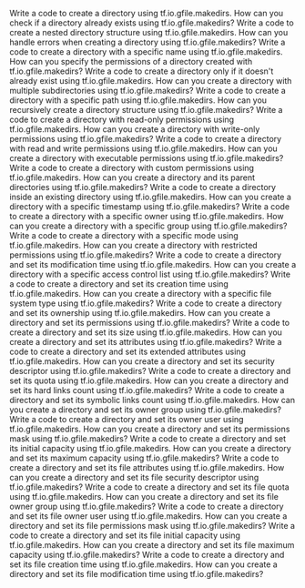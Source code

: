 Write a code to create a directory using tf.io.gfile.makedirs.
How can you check if a directory already exists using tf.io.gfile.makedirs?
Write a code to create a nested directory structure using tf.io.gfile.makedirs.
How can you handle errors when creating a directory using tf.io.gfile.makedirs?
Write a code to create a directory with a specific name using tf.io.gfile.makedirs.
How can you specify the permissions of a directory created with tf.io.gfile.makedirs?
Write a code to create a directory only if it doesn't already exist using tf.io.gfile.makedirs.
How can you create a directory with multiple subdirectories using tf.io.gfile.makedirs?
Write a code to create a directory with a specific path using tf.io.gfile.makedirs.
How can you recursively create a directory structure using tf.io.gfile.makedirs?
Write a code to create a directory with read-only permissions using tf.io.gfile.makedirs.
How can you create a directory with write-only permissions using tf.io.gfile.makedirs?
Write a code to create a directory with read and write permissions using tf.io.gfile.makedirs.
How can you create a directory with executable permissions using tf.io.gfile.makedirs?
Write a code to create a directory with custom permissions using tf.io.gfile.makedirs.
How can you create a directory and its parent directories using tf.io.gfile.makedirs?
Write a code to create a directory inside an existing directory using tf.io.gfile.makedirs.
How can you create a directory with a specific timestamp using tf.io.gfile.makedirs?
Write a code to create a directory with a specific owner using tf.io.gfile.makedirs.
How can you create a directory with a specific group using tf.io.gfile.makedirs?
Write a code to create a directory with a specific mode using tf.io.gfile.makedirs.
How can you create a directory with restricted permissions using tf.io.gfile.makedirs?
Write a code to create a directory and set its modification time using tf.io.gfile.makedirs.
How can you create a directory with a specific access control list using tf.io.gfile.makedirs?
Write a code to create a directory and set its creation time using tf.io.gfile.makedirs.
How can you create a directory with a specific file system type using tf.io.gfile.makedirs?
Write a code to create a directory and set its ownership using tf.io.gfile.makedirs.
How can you create a directory and set its permissions using tf.io.gfile.makedirs?
Write a code to create a directory and set its size using tf.io.gfile.makedirs.
How can you create a directory and set its attributes using tf.io.gfile.makedirs?
Write a code to create a directory and set its extended attributes using tf.io.gfile.makedirs.
How can you create a directory and set its security descriptor using tf.io.gfile.makedirs?
Write a code to create a directory and set its quota using tf.io.gfile.makedirs.
How can you create a directory and set its hard links count using tf.io.gfile.makedirs?
Write a code to create a directory and set its symbolic links count using tf.io.gfile.makedirs.
How can you create a directory and set its owner group using tf.io.gfile.makedirs?
Write a code to create a directory and set its owner user using tf.io.gfile.makedirs.
How can you create a directory and set its permissions mask using tf.io.gfile.makedirs?
Write a code to create a directory and set its initial capacity using tf.io.gfile.makedirs.
How can you create a directory and set its maximum capacity using tf.io.gfile.makedirs?
Write a code to create a directory and set its file attributes using tf.io.gfile.makedirs.
How can you create a directory and set its file security descriptor using tf.io.gfile.makedirs?
Write a code to create a directory and set its file quota using tf.io.gfile.makedirs.
How can you create a directory and set its file owner group using tf.io.gfile.makedirs?
Write a code to create a directory and set its file owner user using tf.io.gfile.makedirs.
How can you create a directory and set its file permissions mask using tf.io.gfile.makedirs?
Write a code to create a directory and set its file initial capacity using tf.io.gfile.makedirs.
How can you create a directory and set its file maximum capacity using tf.io.gfile.makedirs?
Write a code to create a directory and set its file creation time using tf.io.gfile.makedirs.
How can you create a directory and set its file modification time using tf.io.gfile.makedirs?